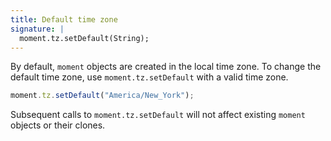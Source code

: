 ```yaml
---
title: Default time zone
signature: |
  moment.tz.setDefault(String);
---
```



By default, `moment` objects are created in the local time zone.
To change the default time zone, use `moment.tz.setDefault` with a valid
time zone.

```js
moment.tz.setDefault("America/New_York");
```

Subsequent calls to `moment.tz.setDefault` will not affect existing `moment`
objects or their clones.
